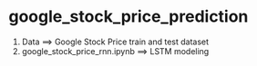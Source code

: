 # google_stock_price_prediction
1. Data ==>  Google Stock Price train and test dataset
2. google_stock_price_rnn.ipynb ==> LSTM modeling 
